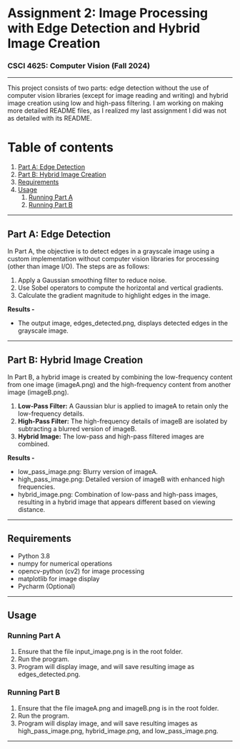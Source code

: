 # **Assignment 2: Image Processing with Edge Detection and Hybrid Image Creation** #

### CSCI 4625: Computer Vision (Fall 2024) ###

___


This project consists of two parts: edge detection without the use of computer vision libraries (except for image 
reading and writing) and hybrid image creation using low and high-pass filtering. I am working on making more detailed 
README files, as I realized my last assignment I did was not as detailed with its README.

# Table of contents #
1. [Part A: Edge Detection](#part_a)
2. [Part B: Hybrid Image Creation](#part_b)
3. [Requirements](#requirements)
4. [Usage](#usage)
   1. [Running Part A](#part_a_htd)
   2. [Running Part B](#part_b_htd)


___

## Part A: Edge Detection  <a name="part_a"></a> ##

In Part A, the objective is to detect edges in a grayscale image using a custom implementation without computer vision 
libraries for processing (other than image I/O). The steps are as follows:

1. Apply a Gaussian smoothing filter to reduce noise.
2. Use Sobel operators to compute the horizontal and vertical gradients.
3. Calculate the gradient magnitude to highlight edges in the image.

**Results -**
- The output image, edges_detected.png, displays detected edges in the grayscale image.

___

## Part B: Hybrid Image Creation  <a name="part_b"></a> ##

In Part B, a hybrid image is created by combining the low-frequency content from one image (imageA.png) and the 
high-frequency content from another image (imageB.png).

1. **Low-Pass Filter:** A Gaussian blur is applied to imageA to retain only the low-frequency details.
2. **High-Pass Filter:** The high-frequency details of imageB are isolated by subtracting a blurred version of imageB.
3. **Hybrid Image:** The low-pass and high-pass filtered images are combined.

**Results -**
- low_pass_image.png: Blurry version of imageA.
- high_pass_image.png: Detailed version of imageB with enhanced high frequencies.
- hybrid_image.png: Combination of low-pass and high-pass images, resulting in a hybrid image that appears different
based on viewing distance.

___

## Requirements <a name="requirements"></a>

- Python 3.8
- numpy for numerical operations
- opencv-python (cv2) for image processing
- matplotlib for image display
- Pycharm (Optional)

___

## Usage <a name="usage"></a>

### Running Part A <a name="part_a_htd"></a>

1. Ensure that the file input_image.png is in the root folder.
2. Run the program.
3. Program will display image, and will save resulting image as edges_detected.png.

### Running Part B <a name="part_b_htd"></a>

1. Ensure that the file imageA.png and imageB.png is in the root folder.
2. Run the program.
3. Program will display image, and will save resulting images as high_pass_image.png, hybrid_image.png, and 
low_pass_image.png.

___